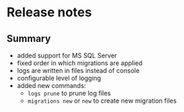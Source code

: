 # Release notes

## Summary

- added support for MS SQL Server
- fixed order in which migrations are applied
- logs are written in files instead of console
- configurable level of logging
- added new commands:
  - `logs prune` to prune log files
  - `migrations new` or `new` to create new migration files
